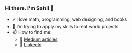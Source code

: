 ### Hi there. I'm Sahil 👋
- :zap: I love math, programming, web designing, and books
- 🌱 I’m trying to apply my skills to real world projects
- 📫 How to find me: 
  - :email: [Medium articles](mailto@sahilbaig.me@gmail.com)
  - :office: [LinkedIn](https://www.linkedin.com/in/sahilbaig/)
<!--
**sahilbaig/sahilbaig** is a ✨ _special_ ✨ repository because its `README.md` (this file) appears on your GitHub profile.

Here are some ideas to get you started:

- 🔭 I’m currently working on  ...
- 🌱 I’m currently learning ...
- 👯 I’m looking to collaborate on ...
- 🤔 I’m looking for help with ...
- 💬 Ask me about ...
- 📫 How to reach me: ...
- 😄 Pronouns: ...
- ⚡ Fun fact: ...
-->
